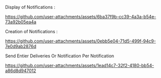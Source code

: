 


Display of Notifications :

https://github.com/user-attachments/assets/6ba37f9b-cc39-4a3a-b54e-73a92b05ea4a


Creation of Notifications :

https://github.com/user-attachments/assets/0ebb5e04-71d5-499f-94c9-7e0d9ab2876d



Send Entier Deliveries Or Notification Per Notification 

https://github.com/user-attachments/assets/1ead14c7-32f2-4180-bb54-a86d8d947012





